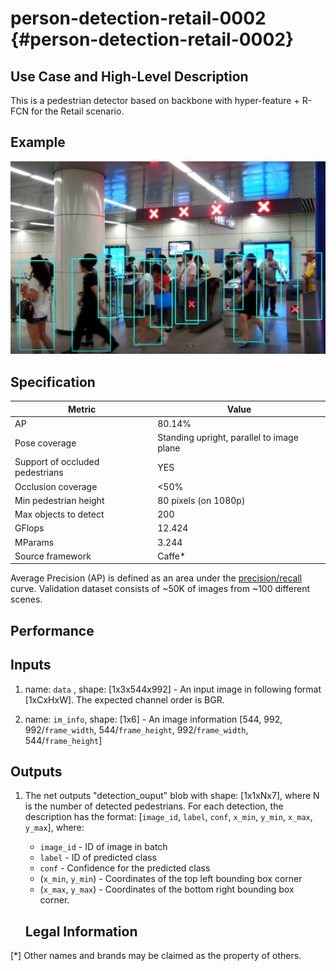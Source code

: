 # person-detection-retail-0002 {#person-detection-retail-0002}

## Use Case and High-Level Description

This is a pedestrian detector based on backbone with hyper-feature + R-FCN for the Retail scenario.

## Example

![](./person-detection-retail-0002.png)

## Specification

| Metric                          | Value                                     |
|---------------------------------|-------------------------------------------|
| AP                              | 80.14%                                    |
| Pose coverage                   | Standing upright, parallel to image plane |
| Support of occluded pedestrians | YES                                       |
| Occlusion coverage              | <50%                                      |
| Min pedestrian height           | 80 pixels (on 1080p)                      |
| Max objects to detect           | 200                                       |
| GFlops                          | 12.424                                    |
| MParams                         | 3.244                                     |
| Source framework                | Caffe*                                     |

Average Precision (AP) is defined as an area under the
[precision/recall](https://en.wikipedia.org/wiki/Precision_and_recall)
curve. Validation dataset consists of ~50K of images from ~100 different scenes.

## Performance

## Inputs

1.	name: `data` , shape: [1x3x544x992] - An input image in following format
      [1xCxHxW]. The expected channel order is BGR.

2.	name: `im_info`, shape: [1x6] - An image information
    [544, 992, 992/`frame_width`, 544/`frame_height`, 992/`frame_width`, 544/`frame_height`]


## Outputs

1. The net outputs "detection_ouput" blob with shape: [1x1xNx7], where N is the number of detected pedestrians.
   For each detection, the description has the format:
   [`image_id`, `label`, `conf`, `x_min`, `y_min`, `x_max`, `y_max`], where:
   - `image_id` - ID of image in batch
   - `label` - ID of predicted class
   - `conf` - Confidence for the predicted class
   - (`x_min`, `y_min`) - Coordinates of the top left bounding box corner
   - (`x_max`, `y_max`) - Coordinates of the bottom right bounding box corner.

   ## Legal Information
[*] Other names and brands may be claimed as the property of others.
